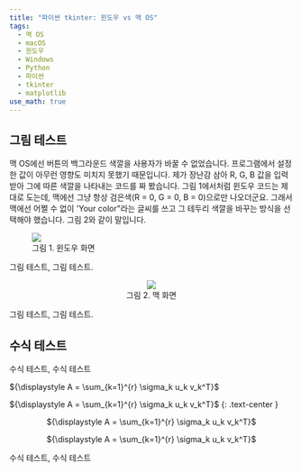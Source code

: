 ```yaml
---
title: "파이썬 tkinter: 윈도우 vs 맥 OS"
tags:
  - 맥 OS
  - macOS
  - 윈도우
  - Windows
  - Python
  - 파이썬
  - tkinter
  - matplotlib
use_math: true
---
```


## 그림 테스트

맥 OS에선 버튼의 백그라운드 색깔을 사용자가 바꿀 수 없었습니다. 프로그램에서 설정한 값이 아무런 영향도 미치지 못했기 때문입니다. 제가 장난감 삼아 R, G, B 값을 입력받아 그에 따른 색깔을 나타내는 코드를 짜 봤습니다. 그림 1에서처럼 윈도우 코드는 제대로 도는데, 맥에선 그냥 항상 검은색(R = 0, G = 0, B = 0)으로만 나오더군요. 그래서 맥에선 어쩔 수 없이 'Your color"라는 글씨를 쓰고 그 테두리 색깔을 바꾸는 방식을 선택해야 했습니다. 그림 2와 같이 말입니다.

<figure>
    <img src="https://twy80.github.io/assets/images/rgb2color_win.jpg">    
    <figcaption>그림 1. 윈도우 화면</figcaption>
</figure>

그림 테스트, 그림 테스트.

<center><figure>
    <img src="https://twy80.github.io/assets/images/rgb2color_mac.png">    
    <figcaption>그림 2. 맥 화면</figcaption>
</figure></center>

그림 테스트, 그림 테스트.

## 수식 테스트

수식 테스트, 수식 테스트

${\displaystyle A = \sum_{k=1}^{r} \sigma_k u_k v_k^T}$

${\displaystyle A = \sum_{k=1}^{r} \sigma_k u_k v_k^T}$
{: .text-center }

<center>
${\displaystyle A = \sum_{k=1}^{r} \sigma_k u_k v_k^T}$

${\displaystyle A = \sum_{k=1}^{r} \sigma_k u_k v_k^T}$
</center>

수식 테스트, 수식 테스트
